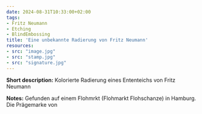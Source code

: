 ```yaml
---
date: 2024-08-31T10:33:00+02:00
tags:
- Fritz Neumann
- Etching
- BlindEmbossing
title: 'Eine unbekannte Radierung von Fritz Neumann'
resources:
- src: "image.jpg"
- src: "stamp.jpg"
- src: "signature.jpg"
---
```


**Short description:** Kolorierte Radierung eines Ententeichs von Fritz Neumann

**Notes:** Gefunden auf einem Flohmrkt (Flohmarkt Flohschanze) in Hamburg. Die Prägemarke von  
